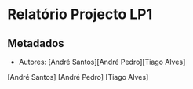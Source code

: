 # Relatório Projecto LP1


## Metadados

* Autores: [André Santos][André Pedro][Tiago Alves]


[André Santos]
[André Pedro]
[Tiago Alves]